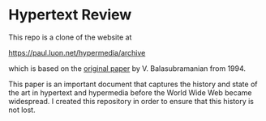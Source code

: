 # Hypertext Review

This repo is a clone of the website at

<https://paul.luon.net/hypermedia/>[archive](https://web.archive.org/web/20230924063228/https://paul.luon.net/hypermedia/about.html)

which is based on the [original paper](https://d1wqtxts1xzle7.cloudfront.net/113330463/balasubramanian94-libre.pdf?1713121504=&response-content-disposition=inline%3B+filename%3DState_of_the_art_review_on_hypermedia_is.pdf&Expires=1725040341&Signature=BXdTTptB8-Nyxad0KiOeUNx8a7mOtATT7S7fndAxxh6iHqM-QkSmTpRLKGVx8s4PTrfIbFm~T9zRHw0qnurbsCwtcM2AFzLLDhYhWsLePJ-6p0cNwvWdUTMZ18FbJ0kQ1pIeuGH6Nt9L5GASwdZ~f1YnPnfmAwRpnaiPMly~6lUyj4e6Iaq73Lej~HIoXjpKDGpbTuQ~1RxawOOihYq7OW8cj0m7pnceWPcuWdIZQ4kEmeVpogUBvViQIX-uUZ8dfp0gVUZzisLcVa0-4DlZRfCedXv7dhnNfMeGZB2yGSq1k31uGP31JxsTo0~4L-z7Q1gXqOG7sZhp2hszJpw3mQ__&Key-Pair-Id=APKAJLOHF5GGSLRBV4ZA) by V. Balasubramanian from 1994.

This paper is an important document that captures the history and state of the art in hypertext
and hypermedia before the World Wide Web became widespread.  I created this repository in order to ensure that this history is not lost.
